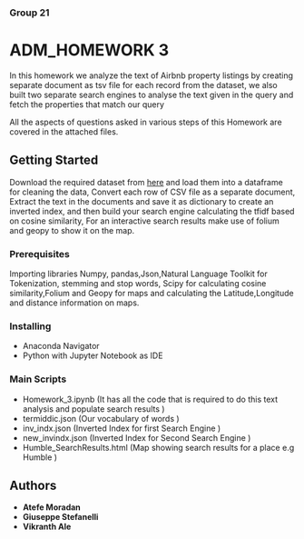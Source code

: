 ### Group 21
# ADM_HOMEWORK 3

 In this homework we analyze the text of Airbnb property listings by creating  separate document as tsv file for each record from the dataset, we also built two separate search engines to analyse the text given in the query and fetch the properties that match our query 
 
 All the aspects of questions asked in various steps of this Homework are covered in the attached files.

## Getting Started

Download the required dataset from [here](https://www.kaggle.com/PromptCloudHQ/airbnb-property-data-from-texas) and load them into a dataframe for cleaning the data, Convert each row of CSV file as a separate document, Extract the text in the documents and save it as dictionary to create an inverted index, and then build your search engine calculating the tfidf based on cosine similarity, For an interactive search results make use of folium and geopy to show it on the map.


### Prerequisites

Importing libraries Numpy, pandas,Json,Natural Language Toolkit for Tokenization, stemming and stop words, Scipy for calculating cosine similarity,Folium and Geopy for maps and calculating the Latitude,Longitude and distance information on maps.


### Installing

* Anaconda Navigator
* Python with Jupyter Notebook as IDE


### Main Scripts

* Homework_3.ipynb          (It has all the code that is required to do this text analysis and populate search results ) 
* termiddic.json            (Our vocabulary of words ) 
* inv_indx.json             (Inverted Index for first Search Engine  )
* new_invindx.json          (Inverted Index for Second Search Engine )
* Humble_SearchResults.html (Map showing search results for a place e.g Humble )


## Authors

*  **Atefe Moradan** 
*  **Giuseppe Stefanelli**
*  **Vikranth Ale**
  
